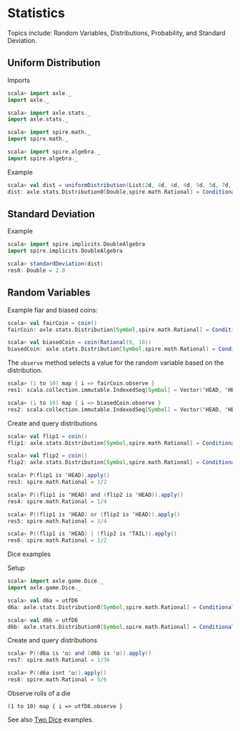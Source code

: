
Statistics
==========

Topics include: Random Variables, Distributions, Probability, and Standard Deviation.

Uniform Distribution
--------------------

Imports

```scala
scala> import axle._
import axle._

scala> import axle.stats._
import axle.stats._

scala> import spire.math._
import spire.math._

scala> import spire.algebra._
import spire.algebra._
```

Example

```scala
scala> val dist = uniformDistribution(List(2d, 4d, 4d, 4d, 5d, 5d, 7d, 9d), "some doubles")
dist: axle.stats.Distribution0[Double,spire.math.Rational] = ConditionalProbabilityTable0(Map(5.0 -> 1/4, 9.0 -> 1/8, 2.0 -> 1/8, 7.0 -> 1/8, 4.0 -> 3/8),some doubles)
```

Standard Deviation
------------------

Example

```scala
scala> import spire.implicits.DoubleAlgebra
import spire.implicits.DoubleAlgebra

scala> standardDeviation(dist)
res0: Double = 2.0
```

Random Variables
----------------

Example fiar and biased coins:

```scala
scala> val fairCoin = coin()
fairCoin: axle.stats.Distribution[Symbol,spire.math.Rational] = ConditionalProbabilityTable0(Map('HEAD -> 1/2, 'TAIL -> 1/2),coin)

scala> val biasedCoin = coin(Rational(9, 10))
biasedCoin: axle.stats.Distribution[Symbol,spire.math.Rational] = ConditionalProbabilityTable0(Map('HEAD -> 9/10, 'TAIL -> 1/10),coin)
```

The `observe` method selects a value for the random variable based on the distribution.

```scala
scala> (1 to 10) map { i => fairCoin.observe }
res1: scala.collection.immutable.IndexedSeq[Symbol] = Vector('HEAD, 'HEAD, 'TAIL, 'HEAD, 'TAIL, 'TAIL, 'HEAD, 'HEAD, 'TAIL, 'TAIL)

scala> (1 to 10) map { i => biasedCoin.observe }
res2: scala.collection.immutable.IndexedSeq[Symbol] = Vector('HEAD, 'HEAD, 'HEAD, 'HEAD, 'HEAD, 'HEAD, 'HEAD, 'HEAD, 'HEAD, 'HEAD)
```

Create and query distributions

```scala
scala> val flip1 = coin()
flip1: axle.stats.Distribution[Symbol,spire.math.Rational] = ConditionalProbabilityTable0(Map('HEAD -> 1/2, 'TAIL -> 1/2),coin)

scala> val flip2 = coin()
flip2: axle.stats.Distribution[Symbol,spire.math.Rational] = ConditionalProbabilityTable0(Map('HEAD -> 1/2, 'TAIL -> 1/2),coin)

scala> P(flip1 is 'HEAD).apply()
res3: spire.math.Rational = 1/2

scala> P((flip1 is 'HEAD) and (flip2 is 'HEAD)).apply()
res4: spire.math.Rational = 1/4

scala> P((flip1 is 'HEAD) or (flip2 is 'HEAD)).apply()
res5: spire.math.Rational = 3/4

scala> P((flip1 is 'HEAD) | (flip2 is 'TAIL)).apply()
res6: spire.math.Rational = 1/2
```

Dice examples

Setup

```scala
scala> import axle.game.Dice._
import axle.game.Dice._

scala> val d6a = utfD6
d6a: axle.stats.Distribution0[Symbol,spire.math.Rational] = ConditionalProbabilityTable0(Map('⚄ -> 1/6, '⚅ -> 1/6, '⚁ -> 1/6, '⚂ -> 1/6, '⚀ -> 1/6, '⚃ -> 1/6),UTF d6)

scala> val d6b = utfD6
d6b: axle.stats.Distribution0[Symbol,spire.math.Rational] = ConditionalProbabilityTable0(Map('⚄ -> 1/6, '⚅ -> 1/6, '⚁ -> 1/6, '⚂ -> 1/6, '⚀ -> 1/6, '⚃ -> 1/6),UTF d6)
```

Create and query distributions

```scala
scala> P((d6a is '⚃) and (d6b is '⚃)).apply()
res7: spire.math.Rational = 1/36

scala> P((d6a isnt '⚃)).apply()
res8: spire.math.Rational = 5/6
```

Observe rolls of a die

```
(1 to 10) map { i => utfD6.observe }
```

See also <a href="TwoDice.md">Two Dice</a> examples.
